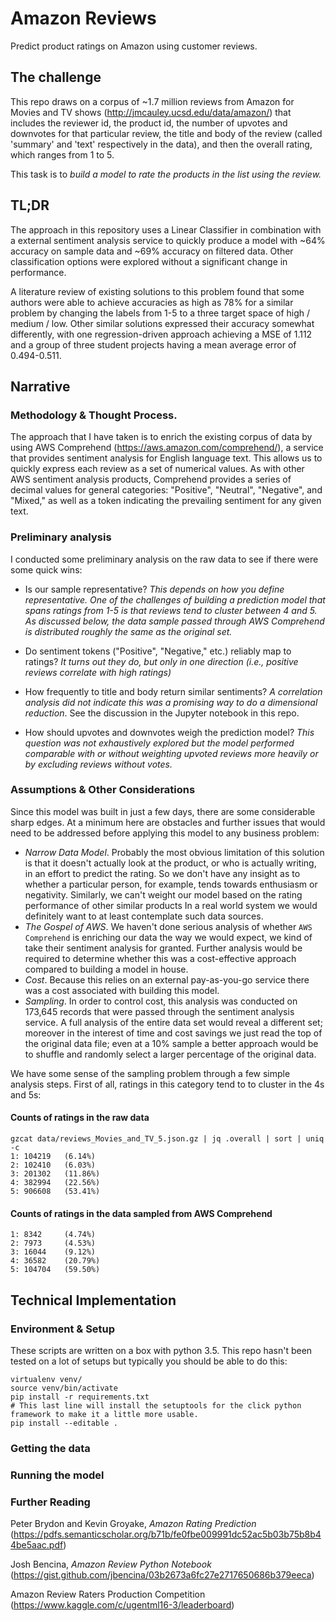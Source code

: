 # Amazon Reviews
Predict product ratings on Amazon using customer reviews.

## The challenge
This repo draws on a corpus of ~1.7 million reviews from Amazon for Movies and TV shows (http://jmcauley.ucsd.edu/data/amazon/) that includes the reviewer id, the product id, the number of upvotes and downvotes for that particular review, the title and body of the review (called 'summary' and 'text' respectively in the data), and then the overall rating, which ranges from 1 to 5.

This task is to _build a model to rate the products in the list using the review._

## TL;DR

The approach in this repository uses a Linear Classifier in combination with a external sentiment analysis service to quickly produce a model with ~64% accuracy on sample data and ~69% accuracy on filtered data. Other classification options were explored without a significant change in performance.

A literature review of existing solutions to this problem found that some authors were able to achieve accuracies as high as 78% for a similar problem by changing the labels from 1-5 to a three target space of high / medium / low. Other similar solutions expressed their accuracy somewhat differently, with one regression-driven approach achieving a MSE of 1.112 and a group of three student projects having a mean average error of 0.494-0.511.

## Narrative

### Methodology & Thought Process.

The approach that I have taken is to enrich the existing corpus of data by using AWS Comprehend (https://aws.amazon.com/comprehend/), a service that provides sentiment analysis for English language text. This allows us to quickly express each review as a set of numerical values. As with other AWS sentiment analysis products, Comprehend provides a series of decimal values for general categories: "Positive", "Neutral", "Negative", and "Mixed," as well as a token indicating the prevailing sentiment for any given text.

### Preliminary analysis  
I conducted some preliminary analysis on the raw data to see if there were some quick wins:

- Is our sample representative? _This depends on how you define representative. One of the challenges of building a prediction model that spans ratings from 1-5 is that  reviews tend to cluster between 4 and 5. As discussed below, the data sample passed through AWS Comprehend is distributed roughly the same as the original set._

- Do sentiment tokens ("Positive", "Negative," etc.) reliably map to ratings?
	_It turns out they do, but only in one direction (i.e., positive reviews correlate with high ratings)_

- How frequently to title and body return similar sentiments? _A correlation analysis did not indicate this was a promising way to do a dimensional reduction_. See the discussion in the Jupyter notebook in this repo.

- How should upvotes and downvotes weigh the prediction model? _This question was not exhaustively explored but the model performed comparable with or without weighting upvoted reviews more heavily or by excluding reviews without votes._


### Assumptions & Other Considerations
Since this model was built in just a few days, there are some considerable sharp edges. At a minimum here are obstacles and further issues that would need to be addressed before applying this model to any business problem:

- _Narrow Data Model_. Probably the most obvious limitation of this solution is that it doesn't actually look at the product, or who is actually writing, in an effort to predict the rating. So we don't have any insight as to whether a particular person, for example, tends towards enthusiasm or negativity. Similarly, we can't weight our model based on the rating performance of other similar products In a real world system we would definitely want to at least contemplate such data sources.
- _The Gospel of AWS_. We haven't done serious analysis of whether `AWS Comprehend` is enriching our data the way we would expect, we kind of take their sentiment analysis for granted. Further analysis would be required to determine whether this was a cost-effective approach compared to building a model in house.
- _Cost_. Because this relies on an external pay-as-you-go service there was a cost associated with building this model.
- _Sampling_. In order to control cost, this analysis was conducted on 173,645 records that were passed through the sentiment analysis service. A full analysis of the entire data set would reveal a different set; moreover in the interest of time and cost savings we just read the top of the original data file; even at a 10% sample a better approach would be to shuffle and randomly select a larger percentage of the original data.

We have some sense of the sampling problem through a few simple analysis steps. First of all, ratings in this category tend to to cluster in the 4s and 5s:

#### Counts of ratings in the raw data
```
gzcat data/reviews_Movies_and_TV_5.json.gz | jq .overall | sort | uniq -c
1: 104219 	(6.14%)
2: 102410 	(6.03%)
3: 201302 	(11.86%)
4: 382994 	(22.56%)
5: 906608 	(53.41%)
```

#### Counts of ratings in the data sampled from AWS Comprehend
```
1: 8342 	(4.74%)
2: 7973 	(4.53%)
3: 16044 	(9.12%)
4: 36582 	(20.79%)
5: 104704 	(59.50%)
```

## Technical Implementation

### Environment & Setup
These scripts are written on a box with python 3.5. This repo hasn't been tested on a lot of setups but typically you should be able to do this:

```
virtualenv venv/
source venv/bin/activate
pip install -r requirements.txt
# This last line will install the setuptools for the click python framework to make it a little more usable.
pip install --editable .
```

### Getting the data

### Running the model

### Further Reading

Peter Brydon and Kevin Groyake, _Amazon Rating Prediction_ (https://pdfs.semanticscholar.org/b71b/fe0fbe009991dc52ac5b03b75b8b44be5aac.pdf)

Josh Bencina, _Amazon Review Python Notebook_ (https://gist.github.com/jbencina/03b2673a6fc27e2717650686b379eeca)

Amazon Review Raters Production Competition (https://www.kaggle.com/c/ugentml16-3/leaderboard)
